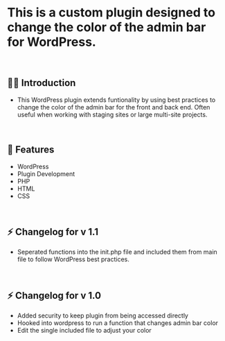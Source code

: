 ![]()

# This is a custom plugin designed to change the color of the admin bar for WordPress.

<br>


## 🙋‍♂️ Introduction 

- This WordPress plugin extends funtionality by using best practices to change the color of the admin bar for the front and back end. Often useful when working with staging sites or large multi-site projects.


<br>

## 📜 Features
- WordPress
- Plugin Development
- PHP
- HTML
- CSS
<br>

## ⚡ Changelog for v 1.1
- Seperated functions into the init.php file and included them from main file to follow WordPress best practices.
<br>

## ⚡ Changelog for v 1.0
- Added security to keep plugin from being accessed directly
- Hooked into wordpress to run a function that changes admin bar color
- Edit the single included file to adjust your color
<br>

![]()

